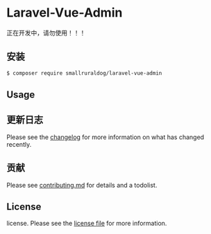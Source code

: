 # Laravel-Vue-Admin

正在开发中，请勿使用！！！

## 安装

``` bash
$ composer require smallruraldog/laravel-vue-admin
```

## Usage

## 更新日志

Please see the [changelog](changelog.md) for more information on what has changed recently.



## 贡献

Please see [contributing.md](contributing.md) for details and a todolist.



## License

license. Please see the [license file](LICENSE) for more information.
